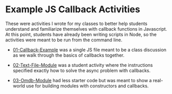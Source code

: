 # Example JS Callback Activities

These were activities I wrote for my classes to better help students understand and familiarize themselves with callback functions in Javascript. At this point, students have already been writing scripts in Node, so the activities were meant to be run from the command line.

  * [01-Callback-Example](./01-Callback-Example) was a single JS file meant to be a class discussion as we walk through the basics of callbacks together.

  * [02-Text-File-Module](./02-Text-File-Module) was a student activity where the instructions specified exactly how to solve the async problem with callbacks.

  * [03-Omdb-Module](./03-Omdb-Module) had less starter code but was meant to show a real-world use for building modules with constructors and callbacks.
